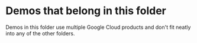 # Demos that belong in this folder

Demos in this folder use multiple Google Cloud products and don't fit neatly into any of the other folders. 
